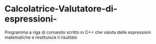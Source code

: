 # Calcolatrice-Valutatore-di-espressioni-
Programma a riga di comando scritto in C++ che valuta delle espressioni matematiche e restituisce il risultato

